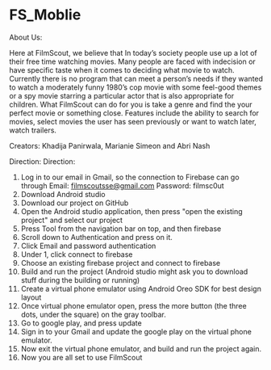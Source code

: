 # FS_Moblie
About Us:

Here at FilmScout, we believe that In today’s society people use up a lot of their free time watching movies.
Many people are faced with indecision or have specific taste when it comes to deciding what movie to watch. 
Currently there is no program that can meet a person’s needs if they wanted to watch a moderately funny 1980’s 
cop movie with some feel-good themes or a spy movie starring a particular actor that is also appropriate for 
children. What FilmScout can do for you is take a genre and find the your perfect movie or something close.
Features include the ability to search for movies, select movies the user has seen previously or want to 
watch later, watch trailers.

Creators: Khadija Panirwala, Marianie Simeon and Abri Nash

Direction:
Direction:
1. Log in to our email in Gmail, so the connection to Firebase can go through
     Email: filmscoutsse@gmail.com
     Password: filmsc0ut
2. Download Android studio
3. Download our project on GitHub
4. Open the Android studio application, then press "open the existing project" and select our project
5. Press Tool from the navigation bar on top, and then firebase
6. Scroll down to Authentication and press on it.
7. Click Email and password authentication
8. Under 1, click connect to firebase
9. Choose an existing firebase project and connect to firebase
10. Build and run the project (Android studio might ask you to download stuff during the building or running)
10. Create a virtual phone emulator using Android Oreo SDK for best design layout
11. Once virtual phone emulator open, press the more button (the three dots, under the square) on the gray toolbar. 
12. Go to google play, and press update 
13. Sign in to your Gmail and update the google play on the virtual phone emulator.
14. Now exit the virtual phone emulator, and build and run the project again.
15. Now you are all set to use FilmScout
